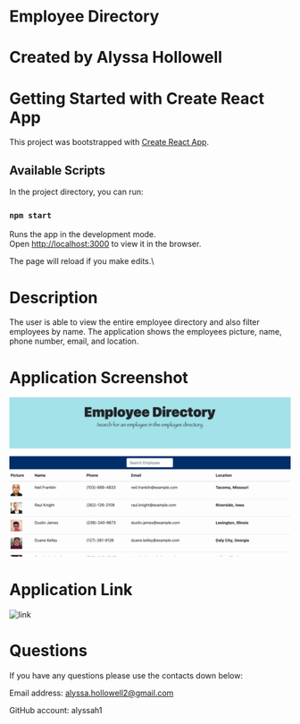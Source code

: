 
# Employee Directory

# Created by Alyssa Hollowell

# Getting Started with Create React App

This project was bootstrapped with [Create React App](https://github.com/facebook/create-react-app).

## Available Scripts

In the project directory, you can run:

### `npm start`

Runs the app in the development mode.\
Open [http://localhost:3000](http://localhost:3000) to view it in the browser.

The page will reload if you make edits.\

# Description
The user is able to view the entire employee directory and also filter employees by name.
The application shows the employees picture, name, phone number, email, and location.

# Application Screenshot
![screenshot](./image/image1.png)

# Application Link
![link](https://alyssah1.github.io/Employee-directory/)



# Questions
If you have any questions please use the contacts down below:

Email address: alyssa.hollowell2@gmail.com

GitHub account: alyssah1



